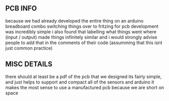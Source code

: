 ## PCB INFO
because we had already developed the entire thing on an arduino breadboard combo
switching things over to fritzing for pcb development was incredibly simple
i also found that labelling what things went where (input / output) made things infinitely similar
and i would strongly advise people to add that in the comments of their code (assumming that this isnt just common practice)

## MISC DETAILS
there should at least be a pdf of the pcb that we designed
its fairly simple, and just helps to support and compact all of the sensors and arduino
it makes the most sense to use a manufactured pcb because we are short on space
